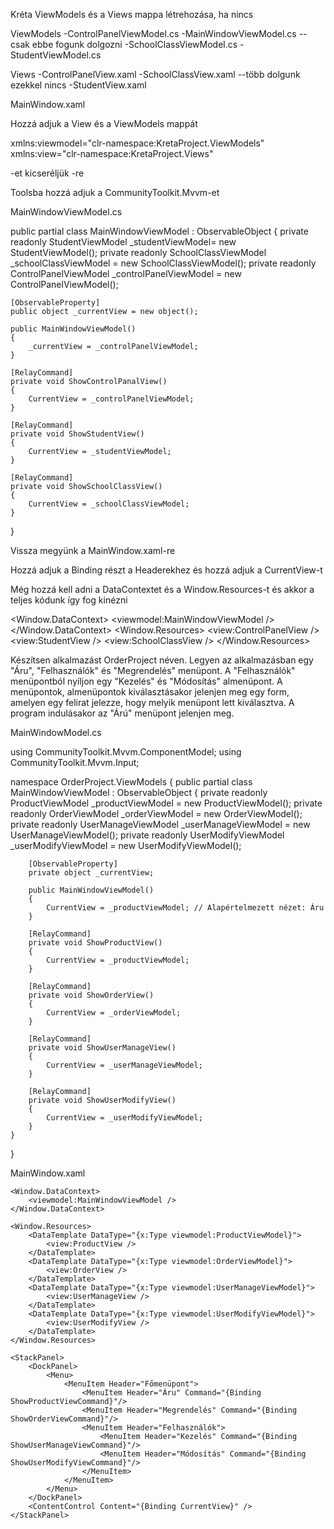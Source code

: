 Kréta
ViewModels és a Views mappa létrehozása, ha nincs

ViewModels
	-ControlPanelViewModel.cs
	-MainWindowViewModel.cs		--csak ebbe fogunk dolgozni
	-SchoolClassViewModel.cs
	-StudentViewModel.cs

Views
	-ControlPanelView.xaml
	-SchoolClassView.xaml		--több dolgunk ezekkel nincs
	-StudentView.xaml


MainWindow.xaml

Hozzá adjuk a View és a ViewModels mappát

xmlns:viewmodel="clr-namespace:KretaProject.ViewModels"
xmlns:view="clr-namespace:KretaProject.Views"

<Grid>-et kicseréljük <StackPanel>-re

<StackPanel>
    <DockPanel>
        <Menu>
            <MenuItem Header="Főmenüpont">
                <MenuItem Header="Vezérlőpult"></MenuItem>
                <MenuItem Header="Diákok"></MenuItem>
                <MenuItem Header="Osztályok"></MenuItem>
            </MenuItem>
        </Menu>
    </DockPanel>
</StackPanel>

Toolsba hozzá adjuk a CommunityToolkit.Mvvm-et


MainWindowViewModel.cs

public partial class MainWindowViewModel : ObservableObject
{
    private readonly StudentViewModel _studentViewModel= new StudentViewModel();
    private readonly SchoolClassViewModel _schoolClassViewModel = new SchoolClassViewModel();
    private readonly ControlPanelViewModel _controlPanelViewModel = new ControlPanelViewModel();

    [ObservableProperty]
    public object _currentView = new object();

    public MainWindowViewModel()
    {
        _currentView = _controlPanelViewModel;
    }

    [RelayCommand]
    private void ShowControlPanalView()
    {
        CurrentView = _controlPanelViewModel;
    }

    [RelayCommand]
    private void ShowStudentView()
    {
        CurrentView = _studentViewModel;
    }

    [RelayCommand]	
    private void ShowSchoolClassView()
    {
        CurrentView = _schoolClassViewModel;
    }

}

Vissza megyünk a MainWindow.xaml-re

Hozzá adjuk a Binding részt a Headerekhez és hozzá adjuk a CurrentView-t

<StackPanel>
    <DockPanel>
        <Menu>
            <MenuItem Header="Főmenüpont">
                <MenuItem Header="Vezérlőpult" Command="{Binding ShowControlPanalViewCommand}"></MenuItem>
                <MenuItem Header="Diákok" Command="{Binding ShowStudentViewCommand}" ></MenuItem>
                <MenuItem Header="Osztályok" Command="{Binding ShowSchoolClassViewCommand}"></MenuItem>
            </MenuItem>
        </Menu>
    </DockPanel>
    <ContentControl Content="{Binding CurrentView}" />
</StackPanel>

Még hozzá kell adni a DataContextet és a Window.Resources-t és akkor a teljes kódunk így fog kinézni

<Window.DataContext>
    <viewmodel:MainWindowViewModel />
</Window.DataContext>
<Window.Resources>
    <DataTemplate DataType="{x:Type viewmodel:ControlPanelViewModel}">
        <view:ControlPanelView />
    </DataTemplate>
    <DataTemplate DataType="{x:Type viewmodel:StudentViewModel}">
        <view:StudentView />
    </DataTemplate>
    <DataTemplate DataType="{x:Type viewmodel:SchoolClassViewModel}">
        <view:SchoolClassView />
    </DataTemplate>
</Window.Resources>
<StackPanel>
    <DockPanel>
        <Menu>
            <MenuItem Header="Főmenüpont">
                <MenuItem Header="Vezérlőpult" Command="{Binding ShowControlPanalViewCommand}"></MenuItem>
                <MenuItem Header="Diákok" Command="{Binding ShowStudentViewCommand}" ></MenuItem>
                <MenuItem Header="Osztályok" Command="{Binding ShowSchoolClassViewCommand}"></MenuItem>
            </MenuItem>
        </Menu>
    </DockPanel>
    <ContentControl Content="{Binding CurrentView}" />
</StackPanel>




Készítsen alkalmazást OrderProject néven. 
Legyen az alkalmazásban egy "Áru", "Felhasználók" és "Megrendelés" menüpont. 
A "Felhasználók" menüpontból nyíljon egy "Kezelés" és "Módosítás" almenüpont. 
A menüpontok, almenüpontok kiválasztásakor jelenjen meg egy form, amelyen egy felirat jelezze, hogy melyik menüpont lett kiválasztva. 
A program indulásakor az "Árú" menüpont jelenjen meg.

MainWindowModel.cs

using CommunityToolkit.Mvvm.ComponentModel;
using CommunityToolkit.Mvvm.Input;

namespace OrderProject.ViewModels
{
    public partial class MainWindowViewModel : ObservableObject
    {
        private readonly ProductViewModel _productViewModel = new ProductViewModel();
        private readonly OrderViewModel _orderViewModel = new OrderViewModel();
        private readonly UserManageViewModel _userManageViewModel = new UserManageViewModel();
        private readonly UserModifyViewModel _userModifyViewModel = new UserModifyViewModel();

        [ObservableProperty]
        private object _currentView;

        public MainWindowViewModel()
        {
            CurrentView = _productViewModel; // Alapértelmezett nézet: Áru
        }

        [RelayCommand]
        private void ShowProductView()
        {
            CurrentView = _productViewModel;
        }

        [RelayCommand]
        private void ShowOrderView()
        {
            CurrentView = _orderViewModel;
        }

        [RelayCommand]
        private void ShowUserManageView()
        {
            CurrentView = _userManageViewModel;
        }

        [RelayCommand]
        private void ShowUserModifyView()
        {
            CurrentView = _userModifyViewModel;
        }
    }
}



MainWindow.xaml

<Window x:Class="OrderProject.MainWindow"
        xmlns="http://schemas.microsoft.com/winfx/2006/xaml/presentation"
        xmlns:x="http://schemas.microsoft.com/winfx/2006/xaml"
        xmlns:viewmodel="clr-namespace:OrderProject.ViewModels"
        xmlns:view="clr-namespace:OrderProject.Views"
        Title="Order Project" Height="350" Width="525">
    
    <Window.DataContext>
        <viewmodel:MainWindowViewModel />
    </Window.DataContext>

    <Window.Resources>
        <DataTemplate DataType="{x:Type viewmodel:ProductViewModel}">
            <view:ProductView />
        </DataTemplate>
        <DataTemplate DataType="{x:Type viewmodel:OrderViewModel}">
            <view:OrderView />
        </DataTemplate>
        <DataTemplate DataType="{x:Type viewmodel:UserManageViewModel}">
            <view:UserManageView />
        </DataTemplate>
        <DataTemplate DataType="{x:Type viewmodel:UserModifyViewModel}">
            <view:UserModifyView />
        </DataTemplate>
    </Window.Resources>

    <StackPanel>
        <DockPanel>
            <Menu>
                <MenuItem Header="Főmenüpont">
                    <MenuItem Header="Áru" Command="{Binding ShowProductViewCommand}"/>
                    <MenuItem Header="Megrendelés" Command="{Binding ShowOrderViewCommand}"/>
                    <MenuItem Header="Felhasználók">
                        <MenuItem Header="Kezelés" Command="{Binding ShowUserManageViewCommand}"/>
                        <MenuItem Header="Módosítás" Command="{Binding ShowUserModifyViewCommand}"/>
                    </MenuItem>
                </MenuItem>
            </Menu>
        </DockPanel>
        <ContentControl Content="{Binding CurrentView}" />
    </StackPanel>
</Window>




